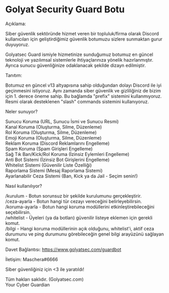 # Golyat Security Guard Botu

Açıklama:

Siber güvenlik sektöründe hizmet veren bir topluluk/firma olarak Discord kullanıcıları için geliştirdiğimiz güvenlik botumuzu sizlere sunmaktan gurur duyuyoruz.

Golyatsec Guard ismiyle hizmetinize sunduğumuz botumuz en güncel teknoloji ve yazılımsal sistemlerle ihtiyaçlarınıza yönelik hazırlanmıştır. Ayrıca sunucu güvenliğinize odaklanacak şekilde dizayn edilmiştir.

Tanıtım:

Botumuz en güncel v13 altyapısına sahip olduğundan dolayı Discord ile iyi geçinmesini istiyoruz. Aynı zamanda siber güvenlik ve gizliliğiniz de bizim için 1. derece öneme sahip. Bu bağlamda "prefix" sistemini kullanmıyoruz. Resmi olarak desteklenen "slash" commands sistemini kullanıyoruz.

Neler sunuyor?

Sunucu Koruma (URL, Sunucu İsmi ve Sunucu Resmi) <br>
Kanal Koruma (Oluşturma, Silme, Düzenleme) <br>
Rol Koruma (Oluşturma, Silme, Düzenleme) <br>
Emoji Koruma (Oluşturma, Silme, Düzenleme) <br>
Reklam Koruma (Discord Reklamlarını Engelleme) <br>
Spam Koruma (Spam Girişleri Engelleme) <br>
Sağ Tık Ban/Kick/Rol Koruma (İzinsiz Eylemleri Engelleme) <br>
Anti Bot Sistemi (İzinsiz Bot Girişlerini Engelleme) <br>
Whitelist Sistemi (Güvenilir Liste Özelliği) <br>
Raporlama Sistemi (Mesaj Raporlama Sistemi) <br>
Ayarlanabilir Ceza Sistemi (Ban, Kick ya da Jail - Seçim senin!) <br>

Nasıl kullanılıyor?

/kurulum - Botun sorunsuz bir şekilde kurulumunu gerçekleştirir. <br>
/ceza-ayarla - Botun hangi tür cezayı vereceğini belirleyebilirsin. <br>
/koruma-ayarla - Botun hangi koruma modüllerini etkinleştirebileceğini seçebilirsin. <br>
/whitelist - Üyeleri (ya da botları) güvenilir listeye eklemen için gerekli komut. <br>
/bilgi - Hangi koruma modüllerinin açık olduğunu, whitelist'i, aktif ceza durumunu ve ping durumunu görebileceğin genel bilgi arayüzünü sağlayan komut. <br>

Davet Bağlantısı: https://www.golyatsec.com/guardbot

İletişim: Maschera#6666

Siber güvenliğiniz için <3 ile yaratıldı!

Tüm hakları saklıdır. (Golyatsec.com) <br>
Your Cyber Guardian
